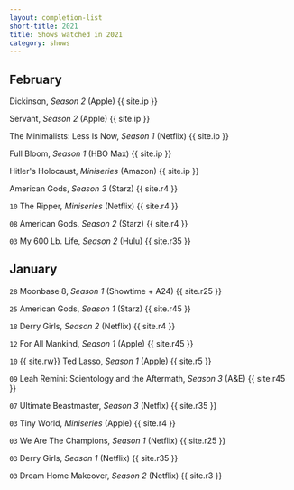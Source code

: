 ```yaml
---
layout: completion-list
short-title: 2021
title: Shows watched in 2021
category: shows
---
```

## February
Dickinson, _Season 2_ (Apple) {{ site.ip }}

Servant, _Season 2_ (Apple) {{ site.ip }}

The Minimalists: Less Is Now, _Season 1_ (Netflix) {{ site.ip }}

Full Bloom, _Season 1_ (HBO Max) {{ site.ip }}

Hitler's Holocaust, _Miniseries_ (Amazon) {{ site.ip }}

American Gods, _Season 3_ (Starz) {{ site.r4 }}

`10` The Ripper, _Miniseries_ (Netflix) {{ site.r4 }}

`08` American Gods, _Season 2_ (Starz) {{ site.r4 }}

`03` My 600 Lb. Life, _Season 2_ (Hulu) {{ site.r35 }}

## January
`28` Moonbase 8, _Season 1_ (Showtime + A24) {{ site.r25 }}

`25` American Gods, _Season 1_ (Starz) {{ site.r45 }}

`18` Derry Girls, _Season 2_ (Netflix) {{ site.r4 }}

`12` For All Mankind, _Season 1_ (Apple) {{ site.r45 }}

`10` {{ site.rw}} Ted Lasso, _Season 1_ (Apple) {{ site.r5 }}

`09` Leah Remini: Scientology and the Aftermath, _Season 3_ (A&E) {{ site.r45 }}

`07` Ultimate Beastmaster, _Season 3_ (Netflx) {{ site.r35 }}

`03` Tiny World, _Miniseries_ (Apple) {{ site.r4 }}

`03` We Are The Champions, _Season 1_ (Netflix) {{ site.r25 }}

`03` Derry Girls, _Season 1_ (Netflix) {{ site.r35 }}

`03` Dream Home Makeover, _Season 2_ (Netflix) {{ site.r3 }}